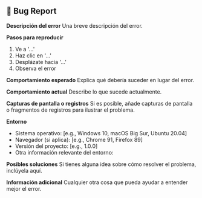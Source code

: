 ## 🐛 Bug Report

**Descripción del error**
Una breve descripción del error.

**Pasos para reproducir**
1. Ve a '...'
2. Haz clic en '...'
3. Desplázate hacia '...'
4. Observa el error

**Comportamiento esperado**
Explica qué debería suceder en lugar del error.

**Comportamiento actual**
Describe lo que sucede actualmente.

**Capturas de pantalla o registros**
Si es posible, añade capturas de pantalla o fragmentos de registros para ilustrar el problema.

**Entorno**
- Sistema operativo: [e.g., Windows 10, macOS Big Sur, Ubuntu 20.04]
- Navegador (si aplica): [e.g., Chrome 91, Firefox 89]
- Versión del proyecto: [e.g., 1.0.0]
- Otra información relevante del entorno:

**Posibles soluciones**
Si tienes alguna idea sobre cómo resolver el problema, inclúyela aquí.

**Información adicional**
Cualquier otra cosa que pueda ayudar a entender mejor el error.
